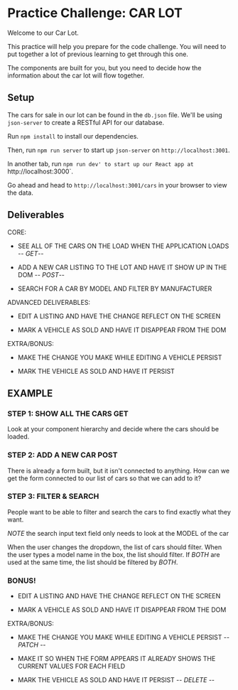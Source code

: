 # Practice Challenge: CAR LOT

Welcome to our Car Lot.

This practice will help you prepare for the code challenge. You will need to put together
a lot of previous learning to get through this one.

The components are built for you, but you need to decide how the information about the car
lot will flow together.

## Setup

The cars for sale in our lot can be found in the `db.json` file. We'll
be using `json-server` to create a RESTful API for our database.

Run `npm install` to install our dependencies.

Then, run `npm run server` to start up `json-server` on `http://localhost:3001`.

In another tab, run `npm run dev' to start up our React app at `http://localhost:3000`.

Go ahead and head to `http://localhost:3001/cars` in your browser to view the data.

## Deliverables

CORE:

- SEE ALL OF THE CARS ON THE LOAD WHEN THE APPLICATION LOADS -- _GET_--

- ADD A NEW CAR LISTING TO THE LOT AND HAVE IT SHOW UP IN THE DOM -- _POST_--

- SEARCH FOR A CAR BY MODEL AND FILTER BY MANUFACTURER

ADVANCED DELIVERABLES:

- EDIT A LISTING AND HAVE THE CHANGE REFLECT ON THE SCREEN

- MARK A VEHICLE AS SOLD AND HAVE IT DISAPPEAR FROM THE DOM

EXTRA/BONUS:

- MAKE THE CHANGE YOU MAKE WHILE EDITING A VEHICLE PERSIST

- MARK THE VEHICLE AS SOLD AND HAVE IT PERSIST

## EXAMPLE

### STEP 1: SHOW ALL THE CARS GET

Look at your component hierarchy and decide where the cars should be loaded.

### STEP 2: ADD A NEW CAR POST

There is already a form built, but it isn't connected to anything. How can we get the form
connected to our list of cars so that we can add to it?

### STEP 3: FILTER & SEARCH

People want to be able to filter and search the cars to find exactly what they want.

_NOTE_ the search input text field only needs to look at the MODEL of the car

When the user changes the dropdown, the list of cars should filter.
When the user types a model name in the box, the list should filter.
If _BOTH_ are used at the same time, the list should be filtered by _BOTH_.

### BONUS!

- EDIT A LISTING AND HAVE THE CHANGE REFLECT ON THE SCREEN

- MARK A VEHICLE AS SOLD AND HAVE IT DISAPPEAR FROM THE DOM

EXTRA/BONUS:

- MAKE THE CHANGE YOU MAKE WHILE EDITING A VEHICLE PERSIST -- _PATCH_ --

- MAKE IT SO WHEN THE FORM APPEARS IT ALREADY SHOWS THE CURRENT VALUES FOR EACH FIELD

- MARK THE VEHICLE AS SOLD AND HAVE IT PERSIST -- _DELETE_ --
